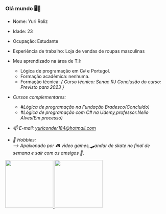 ###                                 Olá mundo 🖥📱


- Nome: Yuri Roliz
- Idade: 23
- Ocupação: Estudante 
- Experiência de trabalho: Loja de vendas de roupas masculinas   
- Meu aprendizado na área de T.I:
 
  - Lógica de programação em C# e Portugol.
  - Formação acadêmica: nenhuma.
  - Formação técnica: <Em processo>
          {
           Curso técnico: Senac RJ
           Conclusão do curso: Previsto para 2023 
          }
- Cursos complementares: 
   - #Lógica de programação na Fundação Bradesco(Concluído)
   - #Lógica de programação com C# na Udemy,professor:Nelio Alves(Em processo)    

- 📫 E-mail:  yuriconder184@hotmail.com
  
- 🔋 Hobbies:   
--> Apaixonado por 🎮 video games,🛹andar de skate no final de semana e sair com os amsigos 🎢.
 
<div>
<div align="left">
  <a href="https://github.com/yuri1709">
  <img height="150em" src="https://github-readme-stats.vercel.app/api?username=yuri1709&show_icons=true&theme=algolia&include_all_commits=true&count_private=true"/>   
  <img height="150em" src="https://github-readme-stats.vercel.app/api/top-langs/?username=yuri1709&layout=compact&langs_count=7&theme=algolia"/>
 </div>
 </div>
  



